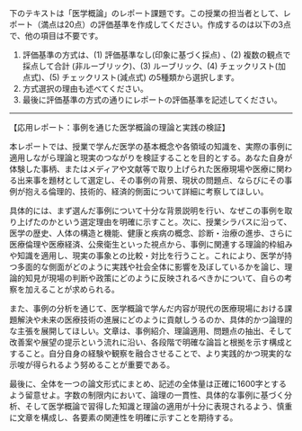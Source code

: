 下のテキストは「医学概論」のレポート課題です。この授業の担当者として、レポート（満点は20点）の評価基準を作成してください。作成するのは以下の3点で、他の項目は不要です。

1. 評価基準の方式は、(1) 評価基準なし(印象に基づく採点) 、(2) 複数の観点で採点して合計  (非ルーブリック)、(3) ルーブリック、(4) チェックリスト(加点式)、(5) チェックリスト(減点式) の5種類から選択します。
2. 方式選択の理由も述べてください。
3. 最後に評価基準の方式の通りにレポートの評価基準を記述してください。

---------------------------------------
【応用レポート：事例を通じた医学概論の理論と実践の検証】

本レポートでは、授業で学んだ医学の基本概念や各領域の知識を、実際の事例に適用しながら理論と現実のつながりを検証することを目的とする。あなた自身が体験した事柄、またはメディアや文献等で取り上げられた医療現場や医療に関わる出来事を題材として選定し、その事例の背景、現状の問題点、ならびにその事例が抱える倫理的、技術的、経済的側面について詳細に考察してほしい。

具体的には、まず選んだ事例について十分な背景説明を行い、なぜこの事例を取り上げたのかという選定理由を明確に示すこと。次に、授業シラバスに沿って、医学の歴史、人体の構造と機能、健康と疾病の概念、診断・治療の進歩、さらに医療倫理や医療経済、公衆衛生といった視点から、事例に関連する理論的枠組みや知識を適用し、現実の事象との比較・対比を行うこと。これにより、医学が持つ多面的な側面がどのように実践や社会全体に影響を及ぼしているかを論じ、理論的知見が現場の判断や政策にどのように反映されるべきかについて、自らの考察を加えることが求められる。

また、事例の分析を通じて、医学概論で学んだ内容が現代の医療現場における課題解決や未来の医療技術の進展にどのように貢献しうるのか、具体的かつ論理的な主張を展開してほしい。文章は、事例紹介、理論適用、問題点の抽出、そして改善案や展望の提示という流れに沿い、各段階で明確な論旨と根拠を示す構成とすること。自分自身の経験や観察を融合させることで、より実践的かつ現実的な示唆が得られるよう努めることが重要である。

最後に、全体を一つの論文形式にまとめ、記述の全体量は正確に1600字とするよう留意せよ。字数の制限内において、論理の一貫性、具体的な事例に基づく分析、そして医学概論で習得した知識と理論の適用が十分に表現されるよう、慎重に文章を構成し、各要素の関連性を明確に示すことを期待する。